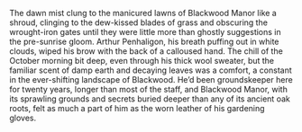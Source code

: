 The dawn mist clung to the manicured lawns of Blackwood Manor like a shroud, clinging to the dew-kissed blades of grass and obscuring the wrought-iron gates until they were little more than ghostly suggestions in the pre-sunrise gloom.  Arthur Penhaligon, his breath puffing out in white clouds,  wiped his brow with the back of a calloused hand.  The chill of the October morning bit deep, even through his thick wool sweater, but the familiar scent of damp earth and decaying leaves was a comfort, a constant in the ever-shifting landscape of Blackwood.  He’d been groundskeeper here for twenty years,  longer than most of the staff, and Blackwood Manor, with its sprawling grounds and secrets buried deeper than any of its ancient oak roots, felt as much a part of him as the worn leather of his gardening gloves.
